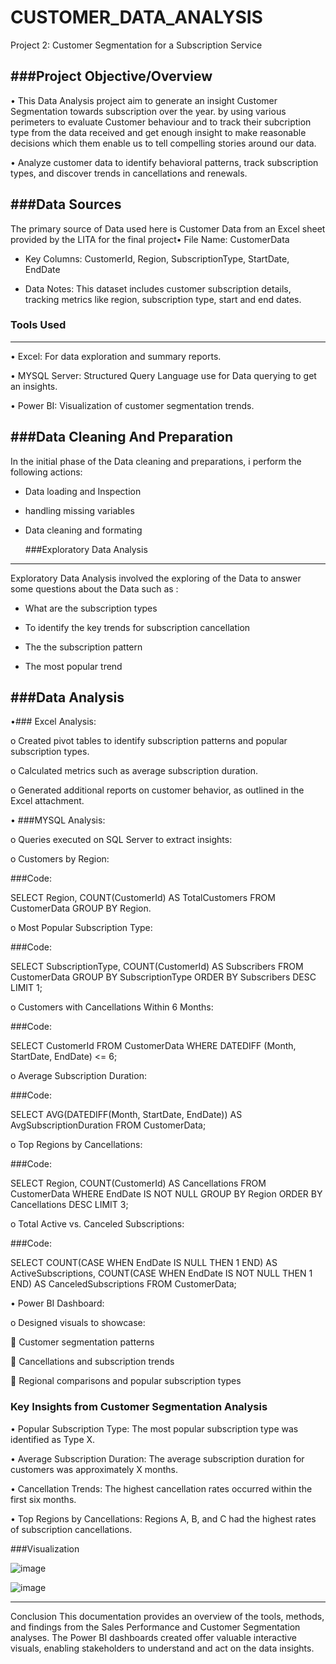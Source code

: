 # CUSTOMER_DATA_ANALYSIS


Project 2: Customer Segmentation for a Subscription Service


###Project Objective/Overview
---
•	This Data Analysis project aim to generate an insight  Customer Segmentation towards subscription over the  year. by using various perimeters to evaluate Customer behaviour  and to track their subcription type from the data received and get enough insight to make reasonable decisions which them enable us to tell compelling stories around our data. 

•	Analyze customer data to identify behavioral patterns, track subscription types, and discover trends in cancellations and renewals.

 ###Data Sources
 ---
 
 The primary source of Data used here is Customer Data from an Excel sheet provided by the LITA for the final project•	File Name: CustomerData

- 	Key Columns: CustomerId, Region, SubscriptionType, StartDate, EndDate

- 	Data Notes: This dataset includes customer subscription details, tracking metrics like region, subscription type, start and end dates.


### Tools Used
---


•	Excel: For data exploration and summary reports.

•	MYSQL Server:  Structured Query Language  use for Data querying to get an insights.

•	Power BI: Visualization of customer segmentation trends.

 ###Data Cleaning And Preparation
---
In the initial phase of the Data cleaning and preparations, i perform the following actions:

- Data loading and Inspection

- handling missing variables

- Data cleaning and formating


  ###Exploratory Data Analysis
---

Exploratory Data Analysis  involved the exploring of the Data to answer some questions about the Data such as :

- What are the subscription types

- To identify the key trends for subscription cancellation

- The the subscription pattern

- The most popular trend

###Data Analysis
---

•###	Excel Analysis:

o	Created pivot tables to identify subscription patterns and popular subscription types.

o	Calculated metrics such as average subscription duration.

o	Generated additional reports on customer behavior, as outlined in the Excel attachment.


•	###MYSQL Analysis:

o	Queries executed on SQL Server to extract insights:

o	Customers by Region:

###Code:

SELECT Region, COUNT(CustomerId) AS TotalCustomers FROM CustomerData GROUP BY Region.

o	Most Popular Subscription Type:


###Code:

SELECT SubscriptionType, COUNT(CustomerId) AS Subscribers FROM CustomerData GROUP BY SubscriptionType ORDER BY Subscribers DESC LIMIT 1;

o	Customers with Cancellations Within 6 Months:


###Code:

SELECT CustomerId FROM CustomerData WHERE DATEDIFF (Month, StartDate, EndDate) <= 6;

o	Average Subscription Duration:


###Code:

SELECT AVG(DATEDIFF(Month, StartDate, EndDate)) AS AvgSubscriptionDuration FROM CustomerData;

o	Top Regions by Cancellations:


###Code:

SELECT Region, COUNT(CustomerId) AS Cancellations FROM CustomerData WHERE EndDate IS NOT NULL GROUP BY Region ORDER BY Cancellations DESC LIMIT 3;

o	Total Active vs. Canceled Subscriptions:


###Code:

SELECT COUNT(CASE WHEN EndDate IS NULL THEN 1 END) AS ActiveSubscriptions, COUNT(CASE WHEN EndDate IS NOT NULL THEN 1 END) AS CanceledSubscriptions FROM CustomerData;

•	Power BI Dashboard:

o	Designed visuals to showcase:

	Customer segmentation patterns

	Cancellations and subscription trends

	Regional comparisons and popular subscription types


### Key Insights from Customer Segmentation Analysis

•	Popular Subscription Type: The most popular subscription type was identified as Type X.

•	Average Subscription Duration: The average subscription duration for customers was approximately X months.

•	Cancellation Trends: The highest cancellation rates occurred within the first six months.

•	Top Regions by Cancellations: Regions A, B, and C had the highest rates of subscription cancellations.

###Visualization

![image](https://github.com/user-attachments/assets/13843660-6c52-47eb-934e-461a8b72b806)

![image](https://github.com/user-attachments/assets/5347e902-cd19-4254-94eb-4605b4641121)


________________________________________
Conclusion
This documentation provides an overview of the tools, methods, and findings from the Sales Performance and Customer Segmentation analyses. The Power BI dashboards created offer valuable interactive visuals, enabling stakeholders to understand and act on the data insights.


